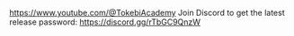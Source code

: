 
https://www.youtube.com/@TokebiAcademy
Join Discord to get the latest release password: https://discord.gg/rTbGC9QnzW
